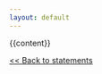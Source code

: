 ```yaml
---
layout: default
---
```


{{content}}

<p><a href="{{ "/statements/" | relative_url }}"><< Back to statements</a></p>